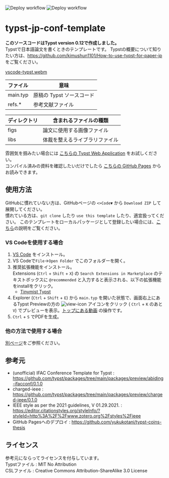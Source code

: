 ![Deploy workflow](https://github.com/kimushun1101/typst-jp-conf-template/actions/workflows/release.yml/badge.svg)
![Deploy workflow](https://github.com/kimushun1101/typst-jp-conf-template/actions/workflows/gh-pages.yml/badge.svg)

# typst-jp-conf-template

**このソースコードはTypst version 0.12で作成しました。**  
Typstで日本語論文を書くときのテンプレートです。
Typstの概要について知りたい方は、https://github.com/kimushun1101/How-to-use-typst-for-paper-jp をご覧ください。

[vscode-typst.webm](https://github.com/kimushun1101/typst-jp-conf-template/assets/13430937/f227b85b-0266-417b-a24a-54f28f9a71b8)

| ファイル  | 意味                    |
| -------- | ----------------------- |
| main.typ | 原稿の Typst ソースコード |
| refs.*　 | 参考文献ファイル          |

| ディレクトリ | 含まれるファイルの種類          |
| ------------- | --------------------------- |
| figs　　      | 論文に使用する画像ファイル    |
| libs　　      | 体裁を整えるライブラリファイル |

雰囲気を掴みたい場合には [こちらの Typst Web Application](https://typst.app/project/wXmeFlJ5bhx1awSRuJRiUf) をお試しください。  
コンパイル済みの資料を確認したいだけでしたら [こちらの GitHub Pages](https://kimushun1101.github.io/typst-jp-conf-template/typst-jp-conf.pdf) からお読みできます。

## 使用方法

GitHubに慣れていない方は、GitHubページの `<>Code▼` から `Download ZIP` して展開してください。  
慣れている方は、`git clone` したり `use this template` したり、適宜扱ってください。
このテンプレートをローカルパッケージとして登録したい場合には、[こちら](docs/local-package.md)の説明をご覧ください。

### VS Codeを使用する場合

1. [VS Code](https://code.visualstudio.com/) をインストール。
2. VS Codeで`File`→`Open Folder` でこのフォルダーを開く。  
3. 推奨拡張機能をインストール。  
  Extensions (`Ctrl` + `Shift` + `X`) の `Search Extensions in Marketplace` のテキストボックスに `@recommended` と入力すると表示される、以下の拡張機能をinstallをクリック。  
    - [Tinymist Typst](https://marketplace.visualstudio.com/items?itemName=myriad-dreamin.tinymist)
4. Explorer (`Ctrl` + `Shift` + `E`) から `main.typ` を開いた状態で、画面右上にあるTypst Previewの方の ![view-icon](https://github.com/kimushun1101/typst-jp-conf-template/assets/13430937/a44c52cb-d23a-4fdb-ac9f-dc2b47deb40a) アイコンをクリック (
 `Ctrl` + `K` のあと `V`) でプレビューを表示。[トップにある動画](#typst-jp-conf-template) の操作です。
5. `Ctrl` + `S` でPDFを生成。

### 他の方法で使用する場合

[別ページ](docs/compile.md)をご参照ください。

## 参考元

- (unofficial) IFAC Conference Template for Typst : https://github.com/typst/packages/tree/main/packages/preview/abiding-ifacconf/0.1.0
- charged-ieee : https://github.com/typst/packages/tree/main/packages/preview/charged-ieee/0.1.0
- IEEE style as per the 2021 guidelines, V 01.29.2021. : https://editor.citationstyles.org/styleInfo/?styleId=http%3A%2F%2Fwww.zotero.org%2Fstyles%2Fieee
- GitHub Pagesへのデプロイ : https://github.com/yukukotani/typst-coins-thesis

## ライセンス

参考元にならってライセンスを付与しています。  
Typstファイル : MIT No Attribution  
CSLファイル : Creative Commons Attribution-ShareAlike 3.0 License  

